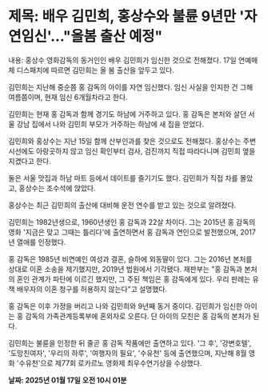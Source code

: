 # **제목: 배우 김민희, 홍상수와 불륜 9년만 '자연임신'…"올봄 출산 예정"**

  내용: 홍상수 영화감독의 동거인인 배우 김민희가 임신한 것으로 전해졌다. 17일 연예매체 디스패치에 따르면 김민희는 올 봄 출산을 앞두고 있다.

김민희는 지난해 중순쯤 홍 감독의 아이를 자연 임신했다. 임신 사실을 인지한 건 그해 여름쯤이며, 현재 임신 6개월차라고 한다.

김민희는 현재 홍 감독과 함께 경기도 하남에 거주하고 있다. 홍 감독은 본처와 살던 서울 강남 집에서 나와 김민희 부모가 거주하는 하남에 새 집을 얻었다.

김민희와 홍상수는 지난 15일 함께 산부인과를 찾은 것으로도 전해졌다. 홍상수는 주변 시선에도 아랑곳하지 않고 임신 확인부터 검사, 검진까지 직접 따라다니며 김민희 옆을 지켰다고 한다.

둘은 서울 맛집과 하남 마트 등에서 데이트를 즐기기도 했다. 김민희가 직접 차를 몰았고, 홍상수는 조수석에 앉았다.

홍상수는 최근 김민희의 출산에 대비해 운전 연수를 받고 있는 것으로 알려졌다.

김민희는 1982년생으로, 1960년생인 홍 감독과 22살 차이다. 그는 2015년 홍 감독의 영화 '지금은 맞고 그때는 틀리다'에 출연하면서 홍 감독과 연인으로 발전했으며, 2017년 열애를 인정했다.

홍 감독은 1985년 비연예인 여성과 결혼, 슬하에 외동딸이 있다. 그는 2016년 본처를 상대로 이혼 소송을 제기했지만, 2019년 법원에서 기각됐다. 재판부는 "홍 감독과 본처의 혼인 관계가 파탄에 이르긴 했지만, 그 주된 책임은 홍 감독에게 있다. 우리 판례는 유책 배우자의 이혼 청구를 허용하지 않는다"고 설명했다.

홍 감독은 이후 가정을 버리고 나와 김민희와 9년째 동거 중이다. 김민희가 임신한 아이는 홍 감독의 가족관계등록부에 혼외자로 오른다. 단 아이의 모친은 홍 감독의 본처가 된다.

김민희는 불륜을 인정한 뒤 줄곧 홍 감독 작품에만 출연하고 있다. '그 후', '강변호텔', '도망친여자', '우리의 하루', '여행자의 필요', '수유천' 등에 출연했으며, 지난해 8월 영화 '수유천'으로 제77회 로카르노 영화제 최우수연기상을 수상했다.

  **날짜: 2025년 01월 17일 오전 10시 01분**